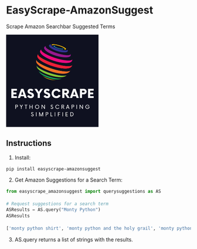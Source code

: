 # EasyScrape-AmazonSuggest

Scrape Amazon Searchbar Suggested Terms

<img src="https://github.com/amazingjoe/amazingjoe.github.io/blob/main/imgs/Easyscrape.png" width="50%"/>

## Instructions

1. Install:

```
pip install easyscrape-amazonsuggest
```

2. Get Amazon Suggestions for a Search Term:

```python
from easyscrape_amazonsuggest import querysuggestions as AS

# Request suggestions for a search term
ASResults = AS.query("Monty Python")
ASResults

['monty python shirt', 'monty python and the holy grail', 'monty python', 'monty python blu ray', 'monty python gifts', 'monty python and the holy grail merchandise', 'monty python flying circus complete series', 'monty python dvd', 'monty python door mat', 'monty python fluxx']
```

3. AS.query returns a list of strings with the results.